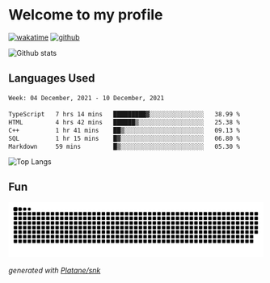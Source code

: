 # Welcome to my profile

[![wakatime](https://wakatime.com/badge/user/82c377cd-a54c-404c-b7df-177b313ca539.svg)](https://wakatime.com/@82c377cd-a54c-404c-b7df-177b313ca539)
[![github](https://img.shields.io/github/followers/xinthose?logo=github&style=plastic)](https://github.com/alanhamlett?tab=followers)

![Github stats](https://github-readme-stats.vercel.app/api?username=xinthose&show_icons=true&theme=radical&count_private=true)

## Languages Used

<!--START_SECTION:waka-->
```text
Week: 04 December, 2021 - 10 December, 2021

TypeScript   7 hrs 14 mins   █████████▓░░░░░░░░░░░░░░░   38.99 % 
HTML         4 hrs 42 mins   ██████▒░░░░░░░░░░░░░░░░░░   25.38 % 
C++          1 hr 41 mins    ██▒░░░░░░░░░░░░░░░░░░░░░░   09.13 % 
SQL          1 hr 15 mins    █▓░░░░░░░░░░░░░░░░░░░░░░░   06.80 % 
Markdown     59 mins         █▒░░░░░░░░░░░░░░░░░░░░░░░   05.30 % 
```
<!--END_SECTION:waka-->

![Top Langs](https://github-readme-stats.vercel.app/api/top-langs/?username=xinthose)

## Fun
![github contribution grid snake animation](https://raw.githubusercontent.com/xinthose/xinthose/output/github-contribution-grid-snake.svg)

_generated with [Platane/snk](https://github.com/Platane/snk)_
